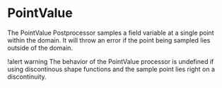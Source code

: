 # PointValue

The PointValue Postprocessor samples a field variable at a single point within the domain. It will throw
an error if the point being sampled lies outside of the domain.

!alert warning
The behavior of the PointValue processor is undefined if using discontinous shape functions
and the sample point lies right on a discontinuity.